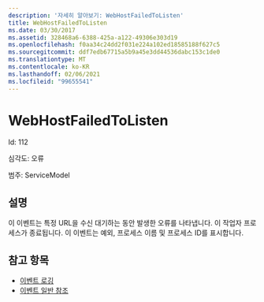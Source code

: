 ```yaml
---
description: '자세히 알아보기: WebHostFailedToListen'
title: WebHostFailedToListen
ms.date: 03/30/2017
ms.assetid: 328468a6-6388-425a-a122-49306e303d19
ms.openlocfilehash: f0aa34c24dd2f031e224a102ed18585188f627c5
ms.sourcegitcommit: ddf7edb67715a5b9a45e3dd44536dabc153c1de0
ms.translationtype: MT
ms.contentlocale: ko-KR
ms.lasthandoff: 02/06/2021
ms.locfileid: "99655541"
---
```

# <a name="webhostfailedtolisten"></a>WebHostFailedToListen

Id: 112  
  
 심각도: 오류  
  
 범주: ServiceModel  
  
## <a name="description"></a>설명  

 이 이벤트는 특정 URL을 수신 대기하는 동안 발생한 오류를 나타냅니다. 이 작업자 프로세스가 종료됩니다. 이 이벤트는 예외, 프로세스 이름 및 프로세스 ID를 표시합니다.  
  
## <a name="see-also"></a>참고 항목

- [이벤트 로깅](index.md)
- [이벤트 일반 참조](events-general-reference.md)

